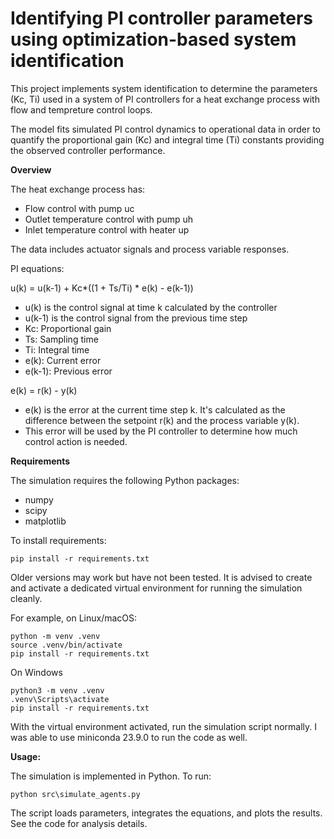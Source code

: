 # Identifying PI controller parameters using optimization-based system identification


This project implements system identification to determine the parameters (Kc, Ti) used in a system of PI controllers for a heat exchange process with flow and tempreture control loops.


The model fits simulated PI control dynamics to operational data in order to quantify the proportional gain (Kc) and integral time (Ti) constants providing the observed controller performance.


**Overview**

The heat exchange process has:

* Flow control with pump uc
* Outlet temperature control with pump uh
* Inlet temperature control with heater up

The data includes actuator signals and process variable responses.


PI equations:

u(k) = u(k-1) + Kc*((1 + Ts/Ti) * e(k) - e(k-1))
* u(k) is the control signal at time k calculated by the controller
* u(k-1) is the control signal from the previous time step
* Kc: Proportional gain
* Ts: Sampling time
* Ti: Integral time
* e(k): Current error
* e(k-1): Previous error


e(k) = r(k) - y(k)
* e(k) is the error at the current time step k. It's calculated as the difference between the setpoint r(k) and the process variable y(k).
* This error will be used by the PI controller to determine how much control action is needed.


**Requirements**

The simulation requires the following Python packages:

* numpy
* scipy
* matplotlib


To install requirements:

```
pip install -r requirements.txt
```

Older versions may work but have not been tested. It is advised to create and activate a dedicated virtual environment for running the simulation cleanly.


For example, on Linux/macOS:

```
python -m venv .venv
source .venv/bin/activate
pip install -r requirements.txt
```

On Windows
```
python3 -m venv .venv
.venv\Scripts\activate
pip install -r requirements.txt
```
With the virtual environment activated, run the simulation script normally.
I was able to use miniconda 23.9.0 to run the code as well.

**Usage:**

The simulation is implemented in Python. To run:

```
python src\simulate_agents.py
```

The script loads parameters, integrates the equations, and plots the results. See the code for analysis details.
